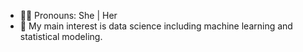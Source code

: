 - 🙎‍♀️ Pronouns: She | Her 
- 🌱 My main interest is data science including machine learning and statistical modeling.
